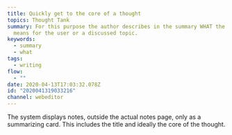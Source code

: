 ```yaml
---
title: Quickly get to the core of a thought
topics: Thought Tank
summary: For this purpose the author describes in the summary WHAT the thought
  means for the user or a discussed topic.
keywords:
  - summary
  - what
tags:
  - writing
flow:
  - ""
date: 2020-04-13T17:03:32.078Z
id: "2020041319033216"
channel: webeditor
---
```

The system displays notes, outside the actual notes page, only as a summarizing card. This includes the title and ideally the core of the thought.